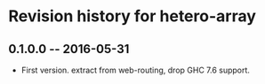 # Revision history for hetero-array

## 0.1.0.0  -- 2016-05-31

* First version. extract from web-routing, drop GHC 7.6 support.
